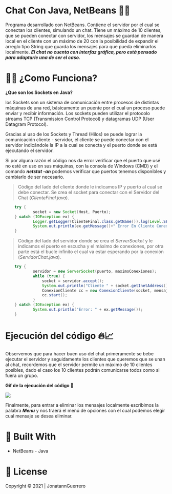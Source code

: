 # Chat Con Java, NetBeans 📱📲

Programa desarrollado con NetBeans. Contiene el servidor por el cual se conectan los clientes, simulando un chat. Tiene un máximo de 10 clientes, que se pueden conectar con servidor, los mensajes se guardan de manera local en el cliente con un máximo de 20 con la posibilidad de expandir el arreglo tipo String que guarda los mensajes para que pueda eliminarlos localmente. ***El chat no cuenta con interfaz gráfica, pero está pensado para adaptarle una de ser el caso.***    
    
# 👨‍💻 ¿Como Funciona? 

**¿Que son los Sockets en Java?**

los Sockets son un sistema de comunicación entre procesos de distintas máquinas de una red, básicamente un puente por el cual un proceso puede enviar y recibir información. Los sockets pueden utilizar el protocolo streams TCP (Transmission Control Protocol) y datagramas UDP (User Datagram Protocol). 

Gracias al uso de los Sockets y Thread (Hilos) se puede lograr la comunicación cliente - servidor, el cliente se puede conectar con el servidor indicándole la IP a la cual se conecta y el puerto donde se está ejecutando el servidor.

Si por alguna razón el código nos da error verificar que el puerto que usé no esté en uso en sus máquinas, con la consola de Windows (CMD) y el comando ***netstat -an*** podemos verificar que puertos tenemos disponibles y cambiarlo de ser necesario. 

>  Código del lado del cliente donde le indicamos IP y puerto al cual se debe conectar. Se crea el socket para conectar con el Servidor del Chat (*ClienteFinal.java*).
```Java
    try {
            socket = new Socket(Host, Puerto);
    } catch (IOException ex) {
            Logger.getLogger(ClienteFinal.class.getName()).log(Level.SEVERE, null, ex);
            System.out.println(ex.getMessage()+" Error En Cliente Conexion!");
    }

```
> Código del lado del servidor donde se crea el *ServerSocket* y le indicamos el puerto en escucha y el máximo de conexiones, por otra parte está el bucle infinito el cual va estar esperando por la conexión (*ServidorChat.java*).

```Java
    try {
            servidor = new ServerSocket(puerto, maximoConexiones);            
            while (true) {
                socket = servidor.accept();
                System.out.println("Cliente " + socket.getInetAddress().getHostName() + " conectado.");
                ConexionCliente cc = new ConexionCliente(socket, mensajes);
                cc.start();
            }
    } catch (IOException ex) {
            System.out.println("Error: " + ex.getMessage());
    }
```

# Ejecución del código 🔥📈

Observemos que para hacer buen uso del chat primeramente se bebe ejecutar el servidor y seguidamente los clientes que queremos que se unan al chat, recordemos que el servidor permite un máximo de 10 clientes posibles, dado el caso los 10 clientes podrán comunicarse todos como si fuera un grupo.

**Gif de la ejecución del código 🚨**

![](https://i.imgur.com/VCtey8H.gif)

Finalmente, para entrar a eliminar los mensajes localmente escribimos la palabra ***Menu*** y nos traerá el menú de opciones con el cual podemos elegir cual mensaje se desea eliminar.

# 🔧 Built With
- NetBeans - Java 
# 📝 License
Copyright © 2021 | JonatannGuerrero